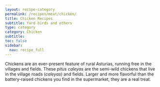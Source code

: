 ```yaml
---
layout: recipe-category
permalink: /recipes/meat/chicken/
title: Chicken Recipes
subtitle: Yard birds and others
type: category
category: Chicken
subtitle: 
toc: false
sidebar:
  nav: recipe_full
---
```

Chickens are an ever-present feature of rural Asturias, running free in the villages and fields. These *pitus caleyas* are the semi-wild chickens that live in the village roads (*caleyas*) and fields. Larger and more flavorful than the battery-raised chickens you find in the supermarket, they are a real treat.